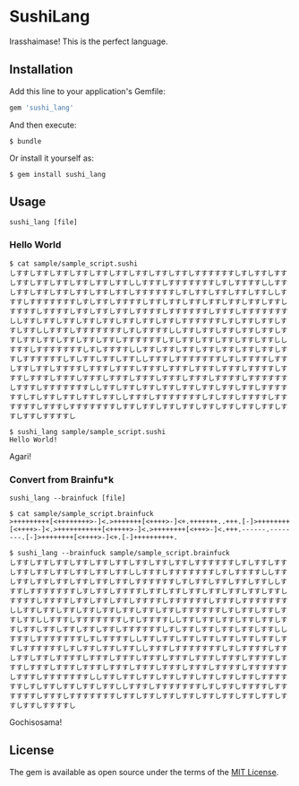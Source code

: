 # SushiLang

Irasshaimase! This is the perfect language.

## Installation

Add this line to your application's Gemfile:

```ruby
gem 'sushi_lang'
```

And then execute:

    $ bundle

Or install it yourself as:

    $ gem install sushi_lang

## Usage

`sushi_lang [file]`

### Hello World

```
$ cat sample/sample_script.sushi 
しすすしすすしすすしすすしすすしすすしすすしすすしすすしすすすすすすしすしすすしすすしすすしすすしすすしすすしすすしすすししすすすしすすすすすすすしすしすすすすししすすしすすしすすしすすしすすしすすしすすしすすすすすすしすしすすしすすしすすしすすししすすすしすすすすすすすしすしすすしすすすすしすすしすすしすすしすすしすすしすすしすすしすすすすしすすすすしすすしすすしすすしすすすすしすすすすすすしすすすしすすすすすすすししすすしすすしすすしすすしすすしすすしすすしすすしすすすすすすしすしすすしすすしすすしすすししすすすしすすすすすすすしすしすすすすししすすしすすしすすしすすしすすしすすしすすしすすしすすしすすしすすしすすすすすすしすしすすしすすしすすしすすしすすししすすすしすすすすすすすしすしすすすすししすすしすすしすすしすすしすすしすすしすすしすすしすすすすすすしすしすすしすすしすすししすすすしすすすすすすすしすしすすすすしすすしすすしすすしすすすすしすすすしすすすしすすすしすすすしすすすしすすすしすすすすしすすすしすすすしすすすしすすすしすすすしすすすしすすすしすすすしすすすすしすすすすすすしすすすしすすすすすすすししすすしすすしすすしすすしすすしすすしすすしすすしすすすすすすしすしすすしすすしすすしすすししすすすしすすすすすすすしすしすすしすすすすしすすすすすすしすすすしすすすすすすすしすすしすすしすすしすすしすすしすすしすすしすすしすすしすすしすすすすし

$ sushi_lang sample/sample_script.sushi
Hello World!
```

Agari!

### Convert from Brainfu*k

`sushi_lang --brainfuck [file]`

```
$ cat sample/sample_script.brainfuck 
>+++++++++[<++++++++>-]<.>+++++++[<++++>-]<+.+++++++..+++.[-]>++++++++[<++++>-]<.>+++++++++++[<+++++>-]<.>++++++++[<+++>-]<.+++.------.--------.[-]>++++++++[<++++>-]<+.[-]++++++++++.

$ sushi_lang --brainfuck sample/sample_script.brainfuck 
しすすしすすしすすしすすしすすしすすしすすしすすしすすしすすすすすすしすしすすしすすしすすしすすしすすしすすしすすしすすししすすすしすすすすすすすしすしすすすすししすすしすすしすすしすすしすすしすすしすすしすすすすすすしすしすすしすすしすすしすすししすすすしすすすすすすすしすしすすしすすすすしすすしすすしすすしすすしすすしすすしすすしすすすすしすすすすしすすしすすしすすしすすすすしすすすすすすしすすすしすすすすすすすししすすしすすしすすしすすしすすしすすしすすしすすしすすすすすすしすしすすしすすしすすしすすししすすすしすすすすすすすしすしすすすすししすすしすすしすすしすすしすすしすすしすすしすすしすすしすすしすすしすすすすすすしすしすすしすすしすすしすすしすすししすすすしすすすすすすすしすしすすすすししすすしすすしすすしすすしすすしすすしすすしすすしすすすすすすしすしすすしすすしすすししすすすしすすすすすすすしすしすすすすしすすしすすしすすしすすすすしすすすしすすすしすすすしすすすしすすすしすすすしすすすすしすすすしすすすしすすすしすすすしすすすしすすすしすすすしすすすしすすすすしすすすすすすしすすすしすすすすすすすししすすしすすしすすしすすしすすしすすしすすしすすしすすすすすすしすしすすしすすしすすしすすししすすすしすすすすすすすしすしすすしすすすすしすすすすすすしすすすしすすすすすすすしすすしすすしすすしすすしすすしすすしすすしすすしすすしすすしすすすすし
```

Gochisosama!

## License

The gem is available as open source under the terms of the [MIT License](http://opensource.org/licenses/MIT).

